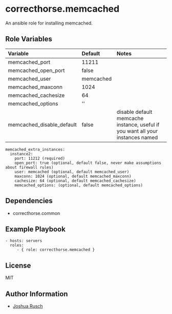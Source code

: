 correcthorse.memcached
=========

An ansible role for installing memcached.

Role Variables
--------------

| Variable                              | Default                       | Notes                                         |
| :---                                  | :---                          | :---                                          |
| memcached_port			| 11211				| 	  	       		    		|
| memcached_open_port			| false				|						|
| memcached_user			| memcached			|						|
| memcached_maxconn			| 1024				|						|
| memcached_cachesize			| 64				|						|
| memcached_options			| ''				|						|
| memcached_disable_default		| false				| disable default memcache instance, useful if you want all your instances named |

    memcached_extra_instances:
      instance2:
        port: 11212 (required)
        open_port: true (optional, default false, never make assumptions about firewall rules)
        user: memcached (optional, default memcached_user)
        maxconn: 1024 (optional, default memcached_maxconn)
        cachesize: 64 (optional, default memcached_cachesize)
        memcached_options: (optional, default memcached_options)

Dependencies
------------

* correcthorse.common

Example Playbook
----------------

    - hosts: servers
      roles:
         - { role: correcthorse.memcached }

License
-------

MIT

Author Information
------------------

* [Joshua Rusch](https://correct.horse/)
